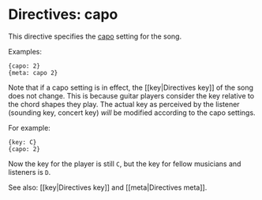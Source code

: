 # Directives: capo

This directive specifies the [capo](https://en.wikipedia.org/wiki/Capo) setting for the song. 

Examples:

    {capo: 2}
    {meta: capo 2}

Note that if a capo setting is in effect, the [[key|Directives key]] of the song does not change. This is because guitar players consider the key relative to the chord shapes they play. The actual key as perceived by the listener (sounding key, concert key) *will* be modified according to the capo settings.

For example:

    {key: C}
    {capo: 2}

Now the key for the player is still `C`, but the key for fellow musicians and listeners is `D`.

See also: [[key|Directives key]] and [[meta|Directives meta]].
